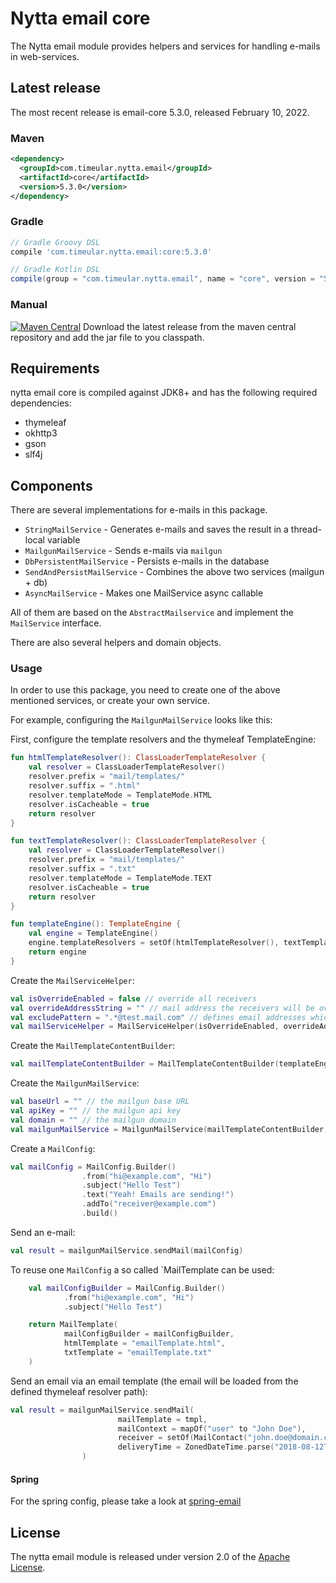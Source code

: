 # Nytta email core

The Nytta email module provides helpers and services for handling e-mails in web-services.

## Latest release

The most recent release is email-core 5.3.0, released February 10, 2022.

### Maven

```xml
<dependency>
  <groupId>com.timeular.nytta.email</groupId>
  <artifactId>core</artifactId>
  <version>5.3.0</version>
</dependency>
```

### Gradle

```gradle
// Gradle Groovy DSL
compile 'com.timeular.nytta.email:core:5.3.0'

// Gradle Kotlin DSL
compile(group = "com.timeular.nytta.email", name = "core", version = "5.3.0")
```

### Manual

[![Maven Central](https://maven-badges.herokuapp.com/maven-central/com.timeular.nytta.email/core/badge.svg)](https://maven-badges.herokuapp.com/maven-central/com.timeular.nytta.email/core/badge.svg)
Download the latest release from the maven central repository and add the jar file to you classpath.

## Requirements

nytta email core is compiled against JDK8+ and has the following required dependencies:

- thymeleaf
- okhttp3
- gson
- slf4j

## Components

There are several implementations for e-mails in this package.

- `StringMailService` - Generates e-mails and saves the result in a thread-local variable
- `MailgunMailService` - Sends e-mails via `mailgun`
- `DbPersistentMailService` - Persists e-mails in the database
- `SendAndPersistMailService` - Combines the above two services (mailgun + db)
- `AsyncMailService` - Makes one MailService async callable

All of them are based on the `AbstractMailservice` and implement the `MailService` interface.

There are also several helpers and domain objects.

### Usage

In order to use this package, you need to create one of the above mentioned services, or create your own service.

For example, configuring the `MailgunMailService` looks like this:

First, configure the template resolvers and the thymeleaf TemplateEngine:

```kotlin
fun htmlTemplateResolver(): ClassLoaderTemplateResolver {
    val resolver = ClassLoaderTemplateResolver()
    resolver.prefix = "mail/templates/"
    resolver.suffix = ".html"
    resolver.templateMode = TemplateMode.HTML
    resolver.isCacheable = true
    return resolver
}

fun textTemplateResolver(): ClassLoaderTemplateResolver {
    val resolver = ClassLoaderTemplateResolver()
    resolver.prefix = "mail/templates/"
    resolver.suffix = ".txt"
    resolver.templateMode = TemplateMode.TEXT
    resolver.isCacheable = true
    return resolver
}

fun templateEngine(): TemplateEngine {
    val engine = TemplateEngine()
    engine.templateResolvers = setOf(htmlTemplateResolver(), textTemplateResolver())
    return engine
}
```

Create the `MailServiceHelper`:

```kotlin
val isOverrideEnabled = false // override all receivers
val overrideAddressString = "" // mail address the receivers will be overridden with
val excludePattern = ".*@test.mail.com" // defines email addresses which will be ignored
val mailServiceHelper = MailServiceHelper(isOverrideEnabled, overrideAddressString, excludePattern)
```

Create the `MailTemplateContentBuilder`:

```kotlin
val mailTemplateContentBuilder = MailTemplateContentBuilder(templateEngine)
```

Create the `MailgunMailService`:

```kotlin
val baseUrl = "" // the mailgun base URL
val apiKey = "" // the mailgun api key
val domain = "" // the mailgun domain
val mailgunMailService = MailgunMailService(mailTemplateContentBuilder, mailServiceHelper, baseUrl, apiKey, domain)
```

Create a `MailConfig`:

```kotlin
val mailConfig = MailConfig.Builder()
                .from("hi@example.com", "Hi")
                .subject("Hello Test")
                .text("Yeah! Emails are sending!")
                .addTo("receiver@example.com")
                .build()
```

Send an e-mail:

```kotlin
val result = mailgunMailService.sendMail(mailConfig)
```

To reuse one `MailConfig` a so called `MailTemplate can be used:

```kotlin
    val mailConfigBuilder = MailConfig.Builder()
            .from("hi@example.com", "Hi")
            .subject("Hello Test")

    return MailTemplate(
            mailConfigBuilder = mailConfigBuilder,
            htmlTemplate = "emailTemplate.html",
            txtTemplate = "emailTemplate.txt"
    )
```

Send an email via an email template (the email will be loaded from the defined thymeleaf resolver
path):

```kotlin
val result = mailgunMailService.sendMail(
                        mailTemplate = tmpl,
                        mailContext = mapOf("user" to "John Doe"),
                        receiver = setOf(MailContact("john.doe@domain.com")),
                        deliveryTime = ZonedDateTime.parse("2018-08-12T10:00:00+02:00")
                )
```

#### Spring

For the spring config, please take a look at [spring-email](https://github.com/Timeular/nytta/tree/master/spring-email)

## License

The nytta email module is released under version 2.0 of the [Apache License][].

[apache license]: http://www.apache.org/licenses/LICENSE-2.0
